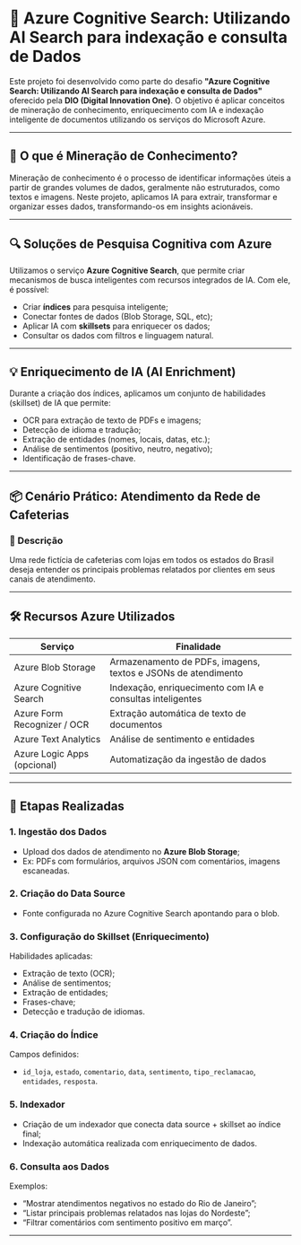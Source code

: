 # 🚀 Azure Cognitive Search: Utilizando AI Search para indexação e consulta de Dados

Este projeto foi desenvolvido como parte do desafio **"Azure Cognitive Search: Utilizando AI Search para indexação e consulta de Dados"** oferecido pela **DIO (Digital Innovation One)**. O objetivo é aplicar conceitos de mineração de conhecimento, enriquecimento com IA e indexação inteligente de documentos utilizando os serviços do Microsoft Azure.

---

## 🧠 O que é Mineração de Conhecimento?

Mineração de conhecimento é o processo de identificar informações úteis a partir de grandes volumes de dados, geralmente não estruturados, como textos e imagens. Neste projeto, aplicamos IA para extrair, transformar e organizar esses dados, transformando-os em insights acionáveis.

---

## 🔍 Soluções de Pesquisa Cognitiva com Azure

Utilizamos o serviço **Azure Cognitive Search**, que permite criar mecanismos de busca inteligentes com recursos integrados de IA. Com ele, é possível:

- Criar **índices** para pesquisa inteligente;
- Conectar fontes de dados (Blob Storage, SQL, etc);
- Aplicar IA com **skillsets** para enriquecer os dados;
- Consultar os dados com filtros e linguagem natural.

---

## 💡 Enriquecimento de IA (AI Enrichment)

Durante a criação dos índices, aplicamos um conjunto de habilidades (skillset) de IA que permite:

- OCR para extração de texto de PDFs e imagens;
- Detecção de idioma e tradução;
- Extração de entidades (nomes, locais, datas, etc.);
- Análise de sentimentos (positivo, neutro, negativo);
- Identificação de frases-chave.

---

## 📦 Cenário Prático: Atendimento da Rede de Cafeterias

### 📝 Descrição

Uma rede fictícia de cafeterias com lojas em todos os estados do Brasil deseja entender os principais problemas relatados por clientes em seus canais de atendimento.

---

## 🛠️ Recursos Azure Utilizados

| Serviço                     | Finalidade                                                    |
| --------------------------- | ------------------------------------------------------------- |
| Azure Blob Storage          | Armazenamento de PDFs, imagens, textos e JSONs de atendimento |
| Azure Cognitive Search      | Indexação, enriquecimento com IA e consultas inteligentes     |
| Azure Form Recognizer / OCR | Extração automática de texto de documentos                    |
| Azure Text Analytics        | Análise de sentimento e entidades                             |
| Azure Logic Apps (opcional) | Automatização da ingestão de dados                            |

---

## 🚀 Etapas Realizadas

### 1. Ingestão dos Dados

- Upload dos dados de atendimento no **Azure Blob Storage**;
- Ex: PDFs com formulários, arquivos JSON com comentários, imagens escaneadas.

### 2. Criação do Data Source

- Fonte configurada no Azure Cognitive Search apontando para o blob.

### 3. Configuração do Skillset (Enriquecimento)

Habilidades aplicadas:

- Extração de texto (OCR);
- Análise de sentimentos;
- Extração de entidades;
- Frases-chave;
- Detecção e tradução de idiomas.

### 4. Criação do Índice

Campos definidos:

- `id_loja`, `estado`, `comentario`, `data`, `sentimento`, `tipo_reclamacao`, `entidades`, `resposta`.

### 5. Indexador

- Criação de um indexador que conecta data source + skillset ao índice final;
- Indexação automática realizada com enriquecimento de dados.

### 6. Consulta aos Dados

Exemplos:

- “Mostrar atendimentos negativos no estado do Rio de Janeiro”;
- “Listar principais problemas relatados nas lojas do Nordeste”;
- “Filtrar comentários com sentimento positivo em março”.

---
